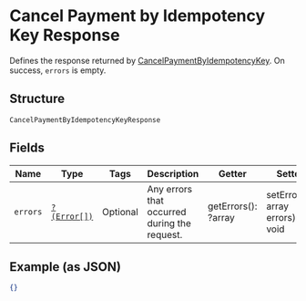 
# Cancel Payment by Idempotency Key Response

Defines the response returned by
[CancelPaymentByIdempotencyKey](../../doc/apis/payments.md#cancel-payment-by-idempotency-key).
On success, `errors` is empty.

## Structure

`CancelPaymentByIdempotencyKeyResponse`

## Fields

| Name | Type | Tags | Description | Getter | Setter |
|  --- | --- | --- | --- | --- | --- |
| `errors` | [`?(Error[])`](../../doc/models/error.md) | Optional | Any errors that occurred during the request. | getErrors(): ?array | setErrors(?array errors): void |

## Example (as JSON)

```json
{}
```

